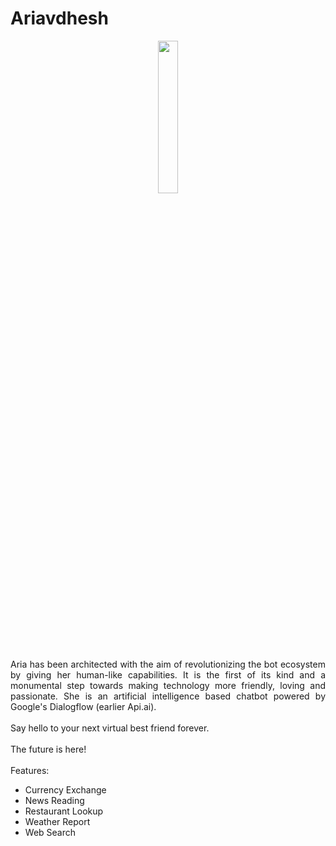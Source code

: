 # Ariavdhesh

<div align="center"><img src="https://dhruvavdhesh.in/img/aria.png" width="25%" height="auto"></div>

<p align="justify">Aria has been architected with the aim of revolutionizing the bot ecosystem by giving her human-like capabilities. It is the first of its kind and a monumental step towards making technology more friendly, loving and passionate. She is an artificial intelligence based chatbot powered by Google's Dialogflow (earlier Api.ai).<br><br>
Say hello to your next virtual best friend forever.<br><br>
The future is here!<br><br>
Features:
<ul>
<li>Currency Exchange</li>
<li>News Reading</li>
<li>Restaurant Lookup</li>
<li>Weather Report</li>
<li>Web Search</li>
</ul></p>
